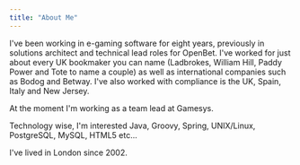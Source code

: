 ```yaml
---
title: "About Me"
---
```

I've been working in e-gaming software for eight years, previously in solutions architect and technical lead roles for OpenBet. I've worked for just about every UK bookmaker you can name (Ladbrokes, William Hill, Paddy Power and Tote to name a couple) as well as international companies such as Bodog and Betway. I've also worked with compliance is the UK, Spain, Italy and New Jersey.

At the moment I'm working as a team lead at Gamesys.

Technology wise, I'm interested Java, Groovy, Spring, UNIX/Linux, PostgreSQL, MySQL, HTML5 etc...

I've lived in London since 2002.
